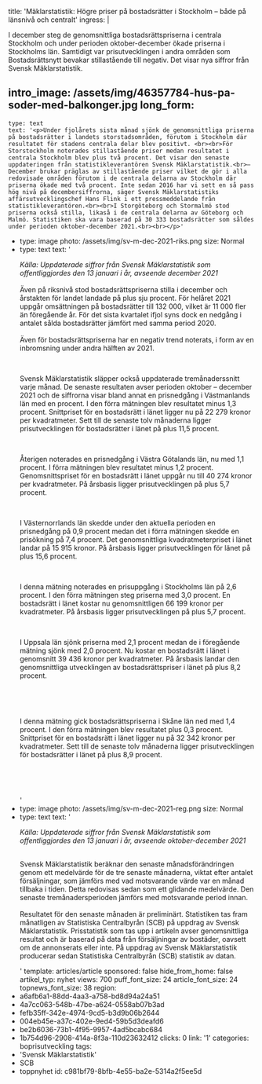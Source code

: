 title: 'Mäklarstatistik: Högre priser på bostadsrätter i Stockholm – både på länsnivå och centralt'
ingress: |
  <p>I december steg de genomsnittliga bostadsrättspriserna i centrala Stockholm och under perioden oktober-december ökade priserna i Stockholms län. Samtidigt var prisutvecklingen i andra områden som Bostadsrättsnytt bevakar stillastående till negativ. Det visar nya siffror från Svensk Mäklarstatistik.
  </p>
  
intro_image: /assets/img/46357784-hus-pa-soder-med-balkonger.jpg
long_form:
  -
    type: text
    text: '<p>Under fjolårets sista månad sjönk de genomsnittliga priserna på bostadsrätter i landets storstadsområden, förutom i Stockholm där resultatet för stadens centrala delar blev positivt. <br><br>För Storstockholm noterades stillastående priser medan resultatet i centrala Stockholm blev plus två procent. Det visar den senaste uppdateringen från statistikleverantören Svensk Mäklarstatistik.<br>– December brukar präglas av stillastående priser vilket de gör i alla redovisade områden förutom i de centrala delarna av Stockholm där priserna ökade med två procent. Inte sedan 2016 har vi sett en så pass hög nivå på decembersiffrorna, säger Svensk Mäklarstatistiks affärsutvecklingschef Hans Flink i ett pressmeddelande från statistikleverantören.<br><br>I Storgöteborg och Stormalmö stod priserna också stilla, likaså i de centrala delarna av Göteborg och Malmö. Statistiken ska vara baserad på 30 333 bostadsrätter som såldes under perioden oktober-december 2021.<br><br></p>'
  -
    type: image
    photo: /assets/img/sv-m-dec-2021-riks.png
    size: Normal
  -
    type: text
    text: '<p><i>Källa: Uppdaterade siffror från Svensk Mäklarstatistik som offentliggjordes den 13 januari i år, avseende december 2021<br></i><br>Även på riksnivå stod bostadsrättspriserna stilla i december och årstakten för landet landade på plus sju procent. För helåret 2021 uppgår omsättningen på bostadsrätter till 132 000, vilket är 11 000 fler än föregående år. För det sista kvartalet ifjol syns dock en nedgång i antalet sålda bostadsrätter jämfört med samma period 2020. <br><br>Även för bostadsrättspriserna har en negativ trend noterats, i form av en inbromsning under andra hälften av 2021.&nbsp;</p><p><br></p><p>Svensk Mäklarstatistik släpper också uppdaterade tremånaderssnitt varje månad. De senaste resultaten avser perioden oktober – december 2021 och de siffrorna visar bland annat en prisnedgång i Västmanlands län med en procent. I den förra mätningen blev resultatet minus 1,3 procent. Snittpriset för en bostadsrätt i länet ligger nu på 22 279 kronor per kvadratmeter. Sett till de senaste tolv månaderna ligger prisutvecklingen för bostadsrätter i länet på plus 11,5 procent.</p><p>&nbsp;<br></p><p>Återigen noterades en prisnedgång i Västra Götalands län, nu med 1,1 procent. I förra mätningen blev resultatet minus 1,2 procent.&nbsp; Genomsnittspriset för en bostadsrätt i länet uppgår nu till 40 274 kronor per kvadratmeter. På årsbasis ligger prisutvecklingen på plus 5,7 procent.</p><p>&nbsp;<br></p><p>I Västernorrlands län skedde under den aktuella perioden en prisnedgång på 0,9 procent medan det i förra mätningen skedde en prisökning på 7,4 procent. Det genomsnittliga kvadratmeterpriset i länet landar på 15 915 kronor. På årsbasis ligger prisutvecklingen för länet på plus 15,6 procent.</p><p>&nbsp;<br></p><p>I denna mätning noterades en prisuppgång i Stockholms län på 2,6 procent. I den förra mätningen steg priserna med 3,0 procent. En bostadsrätt i länet kostar nu genomsnittligen 66 199 kronor per kvadratmeter. På årsbasis ligger prisutvecklingen på plus 5,7 procent.</p><p>&nbsp;<br></p><p>I Uppsala län sjönk priserna med 2,1 procent medan de i föregående mätning sjönk med 2,0 procent. Nu kostar en bostadsrätt i länet i genomsnitt 39 436 kronor per kvadratmeter. På årsbasis landar den genomsnittliga utvecklingen av bostadsrättspriser i länet på plus 8,2 procent.</p><p>&nbsp;<br></p><p>&nbsp;<br></p><p>I denna mätning gick bostadsrättspriserna i Skåne län ned med 1,4 procent. I den förra mätningen blev resultatet plus 0,3 procent. Snittpriset för en bostadsrätt i länet ligger nu på 32 342 kronor per kvadratmeter. Sett till de senaste tolv månaderna ligger prisutvecklingen för bostadsrätter i länet på plus 8,9 procent.</p><p><br></p><p><br></p>'
  -
    type: image
    photo: /assets/img/sv-m-dec-2021-reg.png
    size: Normal
  -
    type: text
    text: '<p><i>Källa: Uppdaterade siffror från Svensk Mäklarstatistik som offentliggjordes den 13 januari i år, avseende oktober-december 2021<br><br></i></p><p>Svensk Mäklarstatistik beräknar den senaste månadsförändringen genom ett medelvärde för de tre senaste månaderna, viktat efter antalet försäljningar, som jämförs med vad motsvarande värde var en månad tillbaka i tiden. Detta redovisas sedan som ett glidande medelvärde. Den senaste tremånadersperioden jämförs med motsvarande period innan.<br><br>Resultatet för den senaste månaden är preliminärt. Statistiken tas fram månatligen av Statistiska Centralbyrån (SCB) på uppdrag av Svensk Mäklarstatistik. Prisstatistik som tas upp i artikeln avser genomsnittliga resultat och är baserad på data från försäljningar av bostäder, oavsett om de annonserats eller inte. På uppdrag av Svensk Mäklarstatistik producerar sedan Statistiska Centralbyrån (SCB) statistik av datan.</p>'
template: articles/article
sponsored: false
hide_from_home: false
artikel_typ: nyhet
views: 700
puff_font_size: 24
article_font_size: 24
topnews_font_size: 38
region:
  - a6afb6a1-88dd-4aa3-a758-bd8d94a24a51
  - 4a7cc063-548b-47be-a624-0558ab07b3ad
  - fefb35ff-342e-4974-9cd5-b3d9b06b2644
  - 004eb45e-a37c-402e-9ed4-59b5d3deafd6
  - be2b6036-73b1-4f95-9957-4ad5bcabc684
  - 1b754d96-2908-414a-8f3a-110d23632412
clicks: 0
link: '1'
categories: boprisutveckling
tags:
  - 'Svensk Mäklarstatistik'
  - SCB
  - toppnyhet
id: c981bf79-8bfb-4e55-ba2e-5314a2f5ee5d
